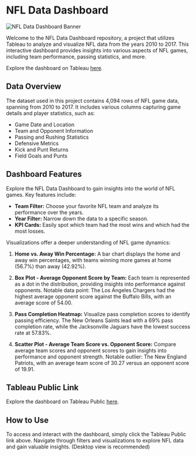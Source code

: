 # NFL Data Dashboard

![NFL Data Dashboard Banner](https://i.imgur.com/DrcB72G.png)

Welcome to the NFL Data Dashboard repository, a project that utilizes Tableau to analyze and visualize NFL data from the years 2010 to 2017. This interactive dashboard provides insights into various aspects of NFL games, including team performance, passing statistics, and more.

Explore the dashboard on Tableau [here](https://public.tableau.com/app/profile/borja.sg/viz/NFLDashboard_16994484390740/NFLDashboard).


## Data Overview

The dataset used in this project contains 4,094 rows of NFL game data, spanning from 2010 to 2017. It includes various columns capturing game details and player statistics, such as:

- Game Date and Location
- Team and Opponent Information
- Passing and Rushing Statistics
- Defensive Metrics
- Kick and Punt Returns
- Field Goals and Punts

## Dashboard Features

Explore the NFL Data Dashboard to gain insights into the world of NFL games. Key features include:

- **Team Filter:** Choose your favorite NFL team and analyze its performance over the years.
- **Year Filter:** Narrow down the data to a specific season.
- **KPI Cards:** Easily spot which team had the most wins and which had the most losses.

Visualizations offer a deeper understanding of NFL game dynamics:

1. **Home vs. Away Win Percentage:** A bar chart displays the home and away win percentages, with teams winning more games at home (56.7%) than away (42.92%).

2. **Box Plot - Average Opponent Score by Team:** Each team is represented as a dot in the distribution, providing insights into performance against opponents. Notable data point: The Los Angeles Chargers had the highest average opponent score against the Buffalo Bills, with an average score of 54.00.

3. **Pass Completion Heatmap:** Visualize pass completion scores to identify passing efficiency. The New Orleans Saints lead with a 69% pass completion rate, while the Jacksonville Jaguars have the lowest success rate at 57.83%.

4. **Scatter Plot - Average Team Score vs. Opponent Score:** Compare average team scores and opponent scores to gain insights into performance and opponent strength. Notable outlier: The New England Patriots, with an average team score of 30.27 versus an opponent score of 19.91.


## Tableau Public Link

Explore the dashboard on Tableau Public [here](https://public.tableau.com/app/profile/borja.sg/viz/NFLDashboard_16994484390740/NFLDashboard).

## How to Use

To access and interact with the dashboard, simply click the Tableau Public link above. Navigate through filters and visualizations to explore NFL data and gain valuable insights. (Desktop view is recommended)
